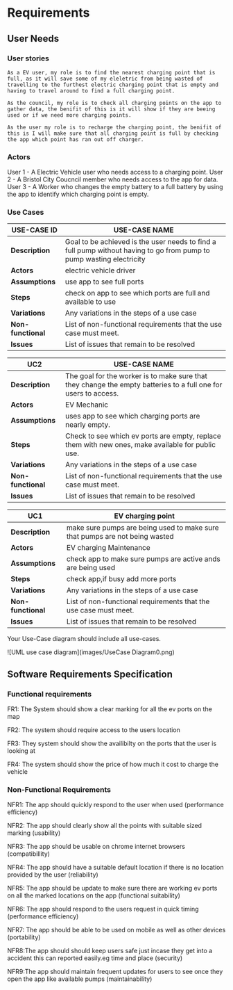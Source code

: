 # Requirements

## User Needs

### User stories
 

    As a EV user, my role is to find the nearest charging point that is full, as it will save some of my eleletric from being wasted of travelling to the furthest electric charging point that is empty and having to travel around to find a full charging point.

    As the council, my role is to check all charging points on the app to gather data, the benifit of this is it will show if they are beeing used or if we need more charging points. 
    
    As the user my role is to recharge the charging point, the benifit of this is I will make sure that all charging point is full by checking the app which point has ran out off charger. 

### Actors
User 1 - A Electric Vehicle user who needs access to a charging point.
User 2 - A Bristol City Coucncil member who needs access to the app for data.
User 3 - A Worker who changes the empty battery to a full battery by using the app to identify which charging point is empty.

### Use Cases

| USE-CASE ID| USE-CASE NAME | 
| -------------------------------------- | ------------------- |
| **Description** | Goal to be achieved is the user needs to find a full pump without having to go from pump to pump wasting electricity|
| **Actors** | electric vehicle driver |
| **Assumptions** | use app to see full ports</td></tr>
| **Steps** | check on app to see which ports are full and available to use |
| **Variations** |  Any variations in the steps of a use case |
| **Non-functional** | List of non-functional requirements that the use case must meet. |
| **Issues** |  List of issues that remain to be resolved |

| UC2| USE-CASE NAME | 
| -------------------------------------- | ------------------- |
| **Description** | The goal for the worker is to make sure that they change the empty batteries to a full one for users to access. |
| **Actors** | EV Mechanic |
| **Assumptions** | uses app to see which charging ports are nearly empty.
| **Steps** | Check to see which ev ports are empty, replace them with new ones, make available for public use.
| **Variations** | Any variations in the steps of a use case |
| **Non-functional** | List of non-functional requirements that the use case must meet. |
| **Issues** | List of issues that remain to be resolved |

| UC1| EV charging point | 
| -------------------------------------- | ------------------- |
| **Description** | make sure pumps are being used to make sure that pumps are not being wasted |
| **Actors** | EV charging Maintenance |
| **Assumptions** | check app to make sure pumps are active ands are being used</td></tr>
| **Steps** | check app,if busy add more ports|
| **Variations** | Any variations in the steps of a use case |
| **Non-functional** | List of non-functional requirements that the use case must meet. |
| **Issues** | List of issues that remain to be resolved |

Your Use-Case diagram should include all use-cases.

![UML use case diagram](images/UseCase Diagram0.png)

## Software Requirements Specification
### Functional requirements
 
FR1: The System should show a clear marking for all the ev ports on the map

FR2: The system should require access to the users location

FR3: They system should show the availibilty on the ports that the user is looking at

FR4: The system should show the price of how much it cost to charge the vehicle

### Non-Functional Requirements

NFR1: The app should quickly respond to the user when used (performance efficiency) 

NFR2: The app should clearly show all the points with suitable sized marking (usability)

NFR3: The app should be usable on chrome internet browsers (compatibillity)

NFR4: The app should have a suitable default location if there is no location provided by the user (reliability)

NFR5: The app should be update to make sure there are working ev ports on all the marked locations on the app (functional suitability)

NFR6: The app should respond to the users request in quick timing (performance efficiency)

NFR7: The app should be able to be used on mobile as well as other devices (portability)

NFR8:The app should should keep users safe just incase they get into a accident this can reported easily.eg time and place (security)

NFR9:The app should maintain frequent updates for users to see once they open the app like available pumps (maintainability) 
